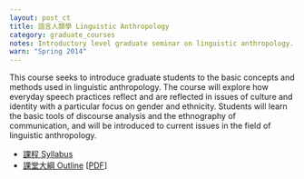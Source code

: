 ```yaml
---
layout: post_ct
title: 語言人類學 Linguistic Anthropology
category: graduate_courses
notes: Introductory level graduate seminar on linguistic anthropology.
warn: "Spring 2014"
---
```


This course seeks to introduce graduate students to the basic concepts and methods used in linguistic anthropology. The course will explore how everyday speech practices reflect and are reflected in issues of culture and identity with a particular focus on gender and ethnicity. Students will learn the basic tools of discourse analysis and the ethnography of communication, and will be introduced to current issues in the field of linguistic anthropology.

* [課程 Syllabus][syllabus]
* [課堂大綱 Outline][outline] [[PDF][pdf]]

[syllabus]:http://kerim.pancakeapps.com/Linguistic%20Anthropology%20Syllabus.md
[outline]:https://docs.google.com/spreadsheet/pub?key=0AlIzY9pLiJVZdGVjUzhRUzRIYS1RQndlSWRnZ01JM3c&single=true&gid=0&output=html
[pdf]:https://docs.google.com/spreadsheet/pub?key=0AlIzY9pLiJVZdGVjUzhRUzRIYS1RQndlSWRnZ01JM3c&single=true&gid=0&output=pdf